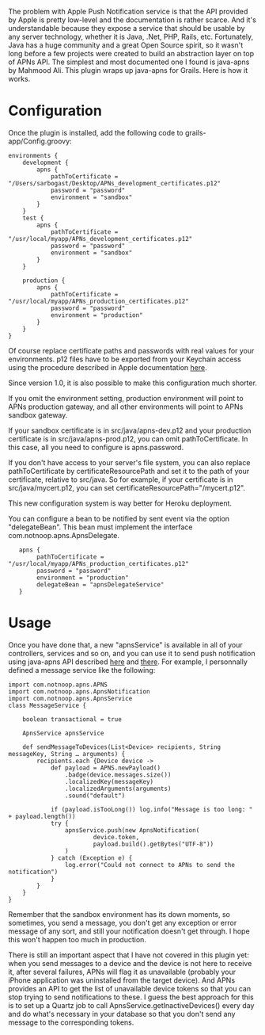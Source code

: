The problem with Apple Push Notification service is that the API provided by Apple is pretty low-level and the documentation is rather scarce. And it's understandable because they expose a service that should be usable by any server technology, whether it is Java, .Net, PHP, Rails, etc. Fortunately, Java has a huge community and a great Open Source spirit, so it wasn't long before a few projects were created to build an abstraction layer on top of APNs API. The simplest and most documented one I found is java-apns by Mahmood Ali. This plugin wraps up java-apns for Grails. Here is how it works.

Configuration
=============

Once the plugin is installed, add the following code to grails-app/Config.groovy:

    environments {
        development {
            apns {
                pathToCertificate = "/Users/sarbogast/Desktop/APNs_development_certificates.p12"
                password = "password"
                environment = "sandbox"
            }
        }
        test {
            apns {
                pathToCertificate = "/usr/local/myapp/APNs_development_certificates.p12"
                password = "password"
                environment = "sandbox"
            }
        }

        production {
            apns {
                pathToCertificate = "/usr/local/myapp/APNs_production_certificates.p12"
                password = "password"
                environment = "production"
            }
        }
    }

Of course replace certificate paths and passwords with real values for your environments. p12 files have to be exported from your Keychain access using the procedure
described in Apple documentation [here](https://developer.apple.com/library/ios/#documentation/NetworkingInternet/Conceptual/RemoteNotificationsPG/ProvisioningDevelopment/ProvisioningDevelopment.html).

Since version 1.0, it is also possible to make this configuration much shorter.

If you omit the environment setting, production environment will point to APNs production gateway, and all other environments will point to APNs sandbox gateway.

If your sandbox certificate is in src/java/apns-dev.p12 and your production certificate is in src/java/apns-prod.p12, you can omit pathToCertificate. In this case, all you need to configure is apns.password.

If you don't have access to your server's file system, you can also replace pathToCertificate by certificateResourcePath and set it to the path of your certificate, relative to src/java. So for example, if your certificate is in src/java/mycert.p12, you can set certificateResourcePath="/mycert.p12".

This new configuration system is way better for Heroku deployment.

You can configure a bean to be notified by sent event via the option "delegateBean". This bean must implement the interface com.notnoop.apns.ApnsDelegate.

       apns {
            pathToCertificate = "/usr/local/myapp/APNs_production_certificates.p12"
            password = "password"
            environment = "production"
            delegateBean = "apnsDelegateService"
       }

Usage
=====

Once you have done that, a new "apnsService" is available in all of your controllers, services and so on, and you can use it to send push notification using java-apns API
described [here](https://github.com/notnoop/java-apns) and [there](http://notnoop.github.com/java-apns/apidocs/index.html). For example, I personnally defined a message service like the following:

    import com.notnoop.apns.APNS
    import com.notnoop.apns.ApnsNotification
    import com.notnoop.apns.ApnsService
    class MessageService {

        boolean transactional = true

        ApnsService apnsService

        def sendMessageToDevices(List<Device> recipients, String messageKey, String … arguments) {
            recipients.each {Device device ->
                def payload = APNS.newPayload()
                    .badge(device.messages.size())
                    .localizedKey(messageKey)
                    .localizedArguments(arguments)
                    .sound("default")

                if (payload.isTooLong()) log.info("Message is too long: " + payload.length())
                try {
                    apnsService.push(new ApnsNotification(
                            device.token,
                            payload.build().getBytes("UTF-8"))
                    )
                } catch (Exception e) {
                    log.error("Could not connect to APNs to send the notification")
                }
            }
        }
    }

Remember that the sandbox environment has its down moments, so sometimes, you send a message, you don't get any exception or error message of any sort, and still your notification doesn't get through. I hope this won't happen too much in production.

There is still an important aspect that I have not covered in this plugin yet: when you send messages to a device and the device is not here to receive it, after several failures, APNs will flag it as unavailable (probably your iPhone application was uninstalled from the target device). And APNs provides an API to get the list of unavailable device tokens so that you can stop trying to send notifications to these. I guess the best approach for this is to set up a Quartz job to call ApnsService.getInactiveDevices() every day and do what's necessary in your database so that you don't send any message to the corresponding tokens.
